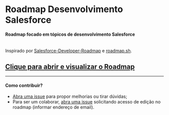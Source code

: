# Roadmap Desenvolvimento Salesforce

#### Roadmap focado em tópicos de desenvolvimento Salesforce
<br>
  <span>Inspirado por <a href="https://github.com/ChuckJonas/Salesforce-Developer-Roadmap">Salesforce-Developer-Roadmap</a> e <a href="https://roadmap.sh/">roadmap.sh</a>.</span>
<br>
  <h2><a href="https://www.mindomo.com/mindmap/d7ada3acb4e84e148dc71890fb8117d6" target="_blank">Clique para abrir e visualizar o Roadmap</a></h2>
<hr>
<h4>Como contribuir?</h4>
<ul>
  <li><a href="https://github.com/egili/Salesforce-Developer-Roadmap-/issues/new" target="_blank">Abra uma issue</a> para propor melhorias ou tirar dúvidas;</li>
  
  <li>Para ser um colaborar, <a href="https://github.com/egili/Salesforce-Developer-Roadmap-/issues/new" target="_blank">abra uma issue</a> solicitando acesso de edição no roadmap (informar endereço de email).</li>
</ul>
